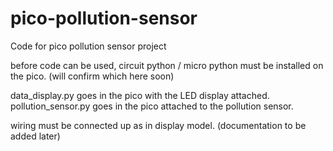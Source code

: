 # pico-pollution-sensor
Code for pico pollution sensor project

before code can be used, circuit python / micro python must be installed on the pico. (will confirm which here soon)

data_display.py goes in the pico with the LED display attached.
pollution_sensor.py goes in the pico attached to the pollution sensor.

wiring must be connected up as in display model. (documentation to be added later)
